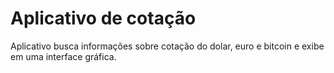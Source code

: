 # Aplicativo de cotação 
 Aplicativo busca informações sobre cotação do dolar, euro e bitcoin e exibe em uma interface gráfica.
